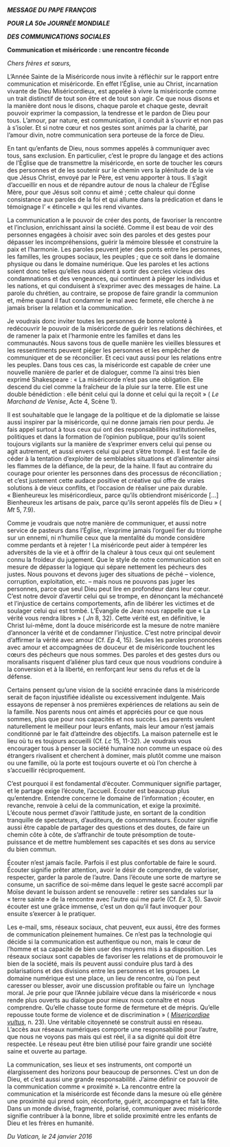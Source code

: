 ***MESSAGE DU PAPE FRANÇOIS***

***POUR LA 50e JOURNÉE MONDIALE***

***DES COMMUNICATIONS SOCIALES***

**Communication et miséricorde : une rencontre féconde**

*Chers frères et sœurs,*

L’Année Sainte de la Miséricorde nous invite à réfléchir sur le rapport entre communication et miséricorde. En effet l’Église, unie au Christ, incarnation vivante de Dieu Miséricordieux, est appelée à vivre la miséricorde comme un trait distinctif de tout son être et de tout son agir. Ce que nous disons et la manière dont nous le disons, chaque parole et chaque geste, devrait pouvoir exprimer la compassion, la tendresse et le pardon de Dieu pour tous. L’amour, par nature, est communication, il conduit à s’ouvrir et non pas à s’isoler. Et si notre cœur et nos gestes sont animés par la charité, par l’amour divin, notre communication sera porteuse de la force de Dieu.

En tant qu’enfants de Dieu, nous sommes appelés à communiquer avec tous, sans exclusion. En particulier, c’est le propre du langage et des actions de l’Église que de transmettre la miséricorde, en sorte de toucher les cœurs des personnes et de les soutenir sur le chemin vers la plénitude de la vie que Jésus Christ, envoyé par le Père, est venu apporter à tous. Il s’agit d’accueillir en nous et de répandre autour de nous la chaleur de l’Église Mère, pour que Jésus soit connu et aimé ; cette chaleur qui donne consistance aux paroles de la foi et qui allume dans la prédication et dans le témoignage l’ « étincelle » qui les rend vivantes.

La communication a le pouvoir de créer des ponts, de favoriser la rencontre et l’inclusion, enrichissant ainsi la société. Comme il est beau de voir des personnes engagées à choisir avec soin des paroles et des gestes pour dépasser les incompréhensions, guérir la mémoire blessée et construire la paix et l’harmonie. Les paroles peuvent jeter des ponts entre les personnes, les familles, les groupes sociaux, les peuples ; que ce soit dans le domaine physique ou dans le domaine numérique. Que les paroles et les actions soient donc telles qu’elles nous aident à sortir des cercles vicieux des condamnations et des vengeances, qui continuent à piéger les individus et les nations, et qui conduisent à s’exprimer avec des messages de haine. La parole du chrétien, au contraire, se propose de faire grandir la communion et, même quand il faut condamner le mal avec fermeté, elle cherche à ne jamais briser la relation et la communication.

Je voudrais donc inviter toutes les personnes de bonne volonté à redécouvrir le pouvoir de la miséricorde de guérir les relations déchirées, et de ramener la paix et l’harmonie entre les familles et dans les communautés. Nous savons tous de quelle manière les vieilles blessures et les ressentiments peuvent piéger les personnes et les empêcher de communiquer et de se réconcilier. Et ceci vaut aussi pour les relations entre les peuples. Dans tous ces cas, la miséricorde est capable de créer une nouvelle manière de parler et de dialoguer, comme l’a ainsi très bien exprimé Shakespeare : « La miséricorde n’est pas une obligation. Elle descend du ciel comme la fraîcheur de la pluie sur la terre. Elle est une double bénédiction : elle bénit celui qui la donne et celui qui la reçoit » ( *Le Marchand de Venise*, Acte 4, Scène 1).

Il est souhaitable que le langage de la politique et de la diplomatie se laisse aussi inspirer par la miséricorde, qui ne donne jamais rien pour perdu. Je fais appel surtout à tous ceux qui ont des responsabilités institutionnelles, politiques et dans la formation de l’opinion publique, pour qu’ils soient toujours vigilants sur la manière de s’exprimer envers celui qui pense ou agit autrement, et aussi envers celui qui peut s’être trompé. Il est facile de céder à la tentation d’exploiter de semblables situations et d’alimenter ainsi les flammes de la défiance, de la peur, de la haine. Il faut au contraire du courage pour orienter les personnes dans des processus de réconciliation ; et c’est justement cette audace positive et créative qui offre de vraies solutions à de vieux conflits, et l’occasion de réaliser une paix durable. « Bienheureux les miséricordieux, parce qu’ils obtiendront miséricorde […] Bienheureux les artisans de paix, parce qu’ils seront appelés fils de Dieu » ( *Mt* 5, 7.9).

Comme je voudrais que notre manière de communiquer, et aussi notre service de pasteurs dans l’Église, n’exprime jamais l’orgueil fier du triomphe sur un ennemi, ni n’humilie ceux que la mentalité du monde considère comme perdants et à rejeter ! La miséricorde peut aider à tempérer les adversités de la vie et à offrir de la chaleur à tous ceux qui ont seulement connu la froideur du jugement. Que le style de notre communication soit en mesure de dépasser la logique qui sépare nettement les pécheurs des justes. Nous pouvons et devons juger des situations de péché – violence, corruption, exploitation, etc. – mais nous ne pouvons pas juger les personnes, parce que seul Dieu peut lire en profondeur dans leur cœur. C’est notre devoir d’avertir celui qui se trompe, en dénonçant la méchanceté et l’injustice de certains comportements, afin de libérer les victimes et de soulager celui qui est tombé. L’Évangile de Jean nous rappelle que « La vérité vous rendra libres » ( *Jn* 8, 32). Cette vérité est, en définitive, le Christ lui-même, dont la douce miséricorde est la mesure de notre manière d’annoncer la vérité et de condamner l’injustice. C’est notre principal devoir d’affirmer la vérité avec amour (Cf. *Ep* 4, 15). Seules les paroles prononcées avec amour et accompagnées de douceur et de miséricorde touchent les cœurs des pécheurs que nous sommes. Des paroles et des gestes durs ou moralisants risquent d’aliéner plus tard ceux que nous voudrions conduire à la conversion et à la liberté, en renforçant leur sens du refus et de la défense.

Certains pensent qu’une vision de la société enracinée dans la miséricorde serait de façon injustifiée idéaliste ou excessivement indulgente. Mais essayons de repenser à nos premières expériences de relations au sein de la famille. Nos parents nous ont aimés et appréciés pour ce que nous sommes, plus que pour nos capacités et nos succès. Les parents veulent naturellement le meilleur pour leurs enfants, mais leur amour n’est jamais conditionné par le fait d’atteindre des objectifs. La maison paternelle est le lieu où tu es toujours accueilli (Cf. *Lc* 15, 11-32). Je voudrais vous encourager tous à penser la société humaine non comme un espace où des étrangers rivalisent et cherchent à dominer, mais plutôt comme une maison ou une famille, où la porte est toujours ouverte et où l’on cherche à s’accueillir réciproquement.

C’est pourquoi il est fondamental d’écouter. Communiquer signifie partager, et le partage exige l’écoute, l’accueil. Écouter est beaucoup plus qu’entendre. Entendre concerne le domaine de l’information ; écouter, en revanche, renvoie à celui de la communication, et exige la proximité. L’écoute nous permet d’avoir l’attitude juste, en sortant de la condition tranquille de spectateurs, d’auditeurs, de consommateurs. Écouter signifie aussi être capable de partager des questions et des doutes, de faire un chemin côte à côte, de s’affranchir de toute présomption de toute-puissance et de mettre humblement ses capacités et ses dons au service du bien commun.

Écouter n’est jamais facile. Parfois il est plus confortable de faire le sourd. Écouter signifie prêter attention, avoir le désir de comprendre, de valoriser, respecter, garder la parole de l’autre. Dans l’écoute une sorte de martyre se consume, un sacrifice de soi-même dans lequel le geste sacré accompli par Moïse devant le buisson ardent se renouvelle : retirer ses sandales sur la « terre sainte » de la rencontre avec l’autre qui me parle (Cf. *Ex* 3, 5). Savoir écouter est une grâce immense, c’est un don qu’il faut invoquer pour ensuite s’exercer à le pratiquer.

Les e-mail, sms, réseaux sociaux, chat peuvent, eux aussi, être des formes de communication pleinement humaines. Ce n’est pas la technologie qui décide si la communication est authentique ou non, mais le cœur de l’homme et sa capacité de bien user des moyens mis à sa disposition. Les réseaux sociaux sont capables de favoriser les relations et de promouvoir le bien de la société, mais ils peuvent aussi conduire plus tard à des polarisations et des divisions entre les personnes et les groupes. Le domaine numérique est une place, un lieu de rencontre, où l’on peut caresser ou blesser, avoir une discussion profitable ou faire un  lynchage moral. Je prie pour que l’Année jubilaire vécue dans la miséricorde « nous rende plus ouverts au dialogue pour mieux nous connaître et nous comprendre. Qu’elle chasse toute forme de fermeture et de mépris. Qu’elle repousse toute forme de violence et de discrimination » ( *[Misericordiae vultus](http://w2.vatican.va/content/francesco/fr/bulls/documents/papa-francesco_bolla_20150411_misericordiae-vultus.html)*, n. 23). Une véritable citoyenneté se construit aussi en réseau. L’accès aux réseaux numériques comporte une responsabilité pour l’autre, que nous ne voyons pas mais qui est réel, il a sa dignité qui doit être respectée. Le réseau peut être bien utilisé pour faire grandir une société saine et ouverte au partage.

La communication, ses lieux et ses instruments, ont comporté un élargissement des horizons pour beaucoup de personnes. C’est un don de Dieu, et c’est aussi une grande responsabilité. J’aime définir ce pouvoir de la communication comme « proximité ». La rencontre entre la communication et la miséricorde est féconde dans la mesure où elle génère une proximité qui prend soin, réconforte, guérit, accompagne et fait la fête. Dans un monde divisé, fragmenté, polarisé, communiquer avec miséricorde signifie contribuer à la bonne, libre et solide proximité entre les enfants de Dieu et les frères en humanité.

*Du Vatican, le 24 janvier 2016*